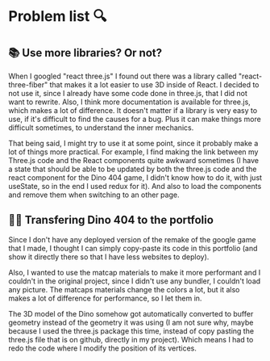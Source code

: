 # Problem list 🔍

## 📚 Use more libraries? Or not?

When I googled "react three.js" I found out there was a library called "react-three-fiber" that makes it a lot easier to use 3D inside of React. I decided to not use it, since I already have some code done in three.js, that I did not want to rewrite. Also, I think more documentation is available for three.js, which makes a lot of difference. It doesn't matter if a library is very easy to use, if it's difficult to find the causes for a bug. Plus it can make things more difficult sometimes, to understand the inner mechanics.

That being said, I might try to use it at some point, since it probably make a lot of things more practical. For example, I find making the link between my Three.js code and the React components quite awkward sometimes (I have a state that should be able to be updated by both the three.js code and the react component for the Dino 404 game, I didn't know how to do it, with just useState, so in the end I used redux for it). And also to load the components and remove them when switching to an other page.

## 🐱‍🐉 Transfering Dino 404 to the portfolio

Since I don't have any deployed version of the remake of the google game that I made, I thought I can simply copy-paste its code in this portfolio (and show it directly there so that I have less websites to deploy).

Also, I wanted to use the matcap materials to make it more performant and I couldn't in the original project, since I didn't use any bundler, I couldn't load any picture. The matcaps materials change the colors a lot, but it also makes a lot of difference for performance, so I let them in.

The 3D model of the Dino somehow got automatically converted to buffer geometry instead of the geometry it was using (I am not sure why, maybe because I used the three.js package this time, instead of copy pasting the three.js file that is on github, directly in my project). Which means I had to redo the code where I modify the position of its vertices.
